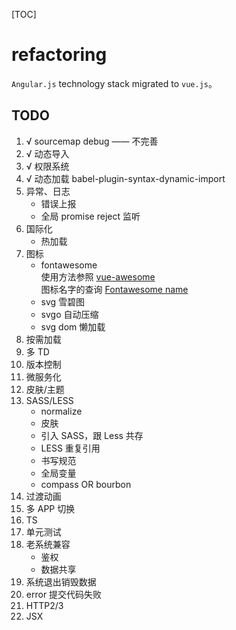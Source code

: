 [TOC]

# refactoring

`Angular.js` technology stack migrated to `vue.js`。

## TODO

1. √️ sourcemap debug —— 不完善
1. √️ 动态导入
1. √️ 权限系统
1. √️ 动态加载 babel-plugin-syntax-dynamic-import
1. 异常、日志
    - 错误上报
    - 全局 promise reject 监听
1. 国际化
    - 热加载
1. 图标
    - fontawesome<br>
      使用方法参照 [vue-awesome](https://justineo.github.io/vue-awesome/demo/) <br>
      图标名字的查询 [Fontawesome name](https://fontawesome.com/icons?d=gallery)
    - svg 雪碧图
    - svgo 自动压缩
    - svg dom 懒加载
1. 按需加载
1. 多 TD
1. 版本控制
1. 微服务化
1. 皮肤/主题
1. SASS/LESS
    - normalize
    - 皮肤
    - 引入 SASS，跟 Less 共存
    - LESS 重复引用
    - 书写规范
    - 全局变量
    - compass OR bourbon
1. 过渡动画
1. 多 APP 切换
1. TS
1. 单元测试
1. 老系统兼容
    - 鉴权
    - 数据共享
1. 系统退出销毁数据
1. error 提交代码失败
1. HTTP2/3
1. JSX
